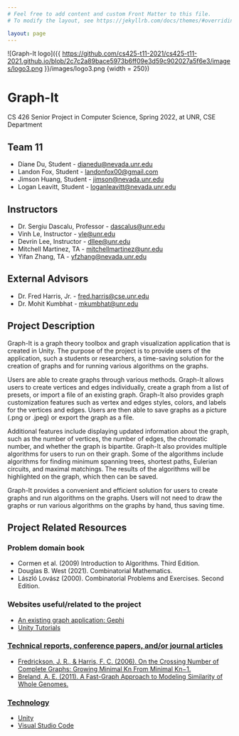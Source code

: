 ```yaml
---
# Feel free to add content and custom Front Matter to this file.
# To modify the layout, see https://jekyllrb.com/docs/themes/#overriding-theme-defaults

layout: page
---
```

![Graph-It logo]({{ https://github.com/cs425-t11-2021/cs425-t11-2021.github.io/blob/2c7c2a89bace5973b6ff09e3d59c902027a5f6e3/images/logo3.png }}/images/logo3.png {width = 250})

# Graph-It

CS 426 Senior Project in Computer Science, Spring 2022, at UNR, CSE Department

## Team 11

- Diane Du, Student - dianedu@nevada.unr.edu
- Landon Fox, Student - landonfox00@gmail.com
- Jimson Huang, Student - jimson@nevada.unr.edu
- Logan Leavitt, Student - loganleavitt@nevada.unr.edu

## Instructors

- Dr. Sergiu Dascalu, Professor - dascalus@unr.edu
- Vinh Le, Instructor - vle@unr.edu
- Devrin Lee, Instructor - dllee@unr.edu
- Mitchell Martinez, TA - mitchellmartinez@unr.edu 
- Yifan Zhang, TA - yfzhang@nevada.unr.edu

## External Advisors

- Dr. Fred Harris, Jr. - fred.harris@cse.unr.edu
- Dr. Mohit Kumbhat - mkumbhat@unr.edu

## Project Description

Graph-It is a graph theory toolbox and graph visualization application that is created in Unity. The purpose of the project is to provide users of the application, such a students or researchers, a time-saving solution for the creation of graphs and for running various algorithms on the graphs. 

Users are able to create graphs through various methods. Graph-It allows users to create vertices and edges individually, create a graph from a list of presets, or import a file of an existing graph. Graph-It also provides graph customization features such as vertex and edges styles, colors, and labels for the vertices and edges. Users are then able to save graphs as a picture (.png or .jpeg) or export the graph as a file. 

Additional features include displaying updated information about the graph, such as the number of vertices, the number of edges, the chromatic number, and whether the graph is bipartite. Graph-It also provides multiple algorithms for users to run on their graph. Some of the algorithms include algorithms for finding minimum spanning trees, shortest paths, Eulerian circuits, and maximal matchings. The results of the algorithms will be highlighted on the graph, which then can be saved.

Graph-It provides a convenient and efficient solution for users to create graphs and run algorithms on the graphs. Users will not need to draw the graphs or run various algorithms on the graphs by hand, thus saving time. 

## Project Related Resources
### Problem domain book
- Cormen et al. (2009) Introduction to Algorithms. Third Edition.
- Douglas B. West (2021). Combinatorial Mathematics.
- László Lovász (2000). Combinatorial Problems and Exercises. Second Edition.

### Websites useful/related to the project
- <a href="https://gephi.org/"> An existing graph application: Gephi
- <a href="https://learn.unity.com/"> Unity Tutorials

### Technical reports, conference papers, and/or journal articles
- <a href= "https://www.cse.unr.edu/~fredh/papers/thesis/PHD-001-Judy-Fredrickson/text.pdf"> Fredrickson, J. R., & Harris, F. C. (2006). On the Crossing Number of Complete Graphs: Growing Minimal Kn From Minimal Kn−1. 
- <a href="https://www.cse.unr.edu/~fredh/papers/thesis/PHD-007-Adrienne-Breland/dissertation.pdf"> Breland, A. E. (2011). A Fast-Graph Approach to Modeling Similarity of Whole Genomes. 

### Technology
- Unity
- Visual Studio Code
